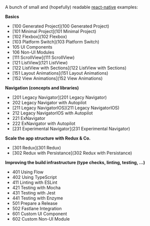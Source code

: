 A bunch of small and (hopefully) readable
[react-native](http://facebook.github.io/react-native/) examples:

**Basics**

* [100 Generated Project](100 Generated Project)
* [101 Minimal Project](101 Minimal Project)
* [102 Flexbox](102 Flexbox)
* [103 Platform Switch](103 Platform Switch)
* 105 UI Components
* 106 Non-UI Modules
* [111 ScrollView](111 ScrollView)
* [121 ListView](121 ListView)
* [122 ListView with Sections](122 ListView with Sections)
* [151 Layout Animations](151 Layout Animations)
* [152 View Animations](152 View Animations)

**Navigation (concepts and libraries)**

* [201 Legacy Navigator](201 Legacy Navigator)
* 202 Legacy Navigator with Autopilot
* [211 Legacy NavigatorIOS](211 Legacy NavigatorIOS)
* 212 Legacy NavigatorIOS with Autopilot
* 221 ExNavigator
* 222 ExNavigator with Autopilot
* [231 Experimental Navigator](231 Experimental Navigator)

**Scale the app structure with Redux & Co.**

* [301 Redux](301 Redux)
* [302 Redux with Persistance](302 Redux with Persistance)

**Improving the build infrastructure (type checks, linting, testing, ...)**

* 401 Using Flow
* 402 Using TypeScript
* 411 Linting with ESLint
* 421 Testing with Mocha
* 431 Testing with Jest
* 441 Testing with Enzyme
* 501 Prepare a Release
* 502 Fastlane Integration
* 601 Custom UI Component
* 602 Custom Non-UI Module

<!-- later:
**External libraries**

* 801 react-native-scrollable-tab-view
* 802 react-native-device example
* 803 react-native-maps example
* 804 react-native-safari-view example
-->

